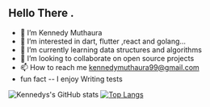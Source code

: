 
## Hello There .

- 👋  I’m Kennedy Muthaura
- 👀 I’m interested in  dart, flutter ,react and golang...
- 🌱 I’m currently learning data structures and algorithms
- 💞️ I’m looking to collaborate on open source projects
- 📫 How to reach me kennedymuthaura99@gmail.com 
- fun fact -- I enjoy Writing tests 



![Kennedys's GitHub stats](https://github-readme-stats.vercel.app/api?username=kennedy-muthaura&show_icons=true&theme=radical&count_private=true&border_radius=10&include_all_commits=true)
[![Top Langs](https://github-readme-stats.vercel.app/api/top-langs/?username=kennedy-muthaura&count_private=true&include_all_commits=true&theme=radical&border_radius=10&layout=compact&langs_count=10)](https://github.com/kennedy-muthaura/github-readme-stats)
<!-- 
add projects and pin favorite repositories
uncomment this when you add wakatime account to track your working time
[![willianrod's wakatime stats](https://github-readme-stats.vercel.app/api/wakatime?username=kennedy-muthaura)](https://github.com/kennedy-muthaura/github-readme-stats)
 -->

<!---
kennedy-muthaura/kennedy-muthaura is a ✨ special ✨ repository because its `README.md` (this file) appears on your GitHub profile.
You can click the Preview link to take a look at your changes.
--->
